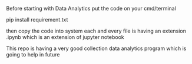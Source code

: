 Before starting with Data Analytics put the code on your cmd/terminal 

pip install requirement.txt

then copy the code into system
each and every file is having an extension .ipynb which is an extension of jupyter notebook

This repo is having a very good collection data analytics program which is going to help in future 
